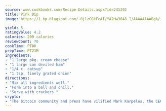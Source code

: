 ```yaml
---
source: www.cookbooks.com/Recipe-Details.aspx?id=241392
title: Pink Dip
image: https://1.bp.blogspot.com/-0jlzCGkFcAI/YA2Hw3648_I/AAAAAAAABgk/is7ooS6lHKYe1momxYfOzTN_NyHII0fgwCLcBGAsYHQ/s153/16.png

yield: 5
ratingValue: 4.2
calories: 209 calories
reviewCount: 70
cookTime: PT0H
prepTime: PT21M
ingredients:
- "1 large pkg. cream cheese"
- "1 large can deviled ham"
- "1/4 c. catsup"
- "1 tsp. finely grated onion"
directions:
- "Mix all ingredients well."
- "Form into a ball and chill."
- "Serve with crackers."
crypto:
- "The bitcoin community and press have vilified Mark Karpeles, the CEO of Mt. Gox, as a clown and a con man."
---
```

